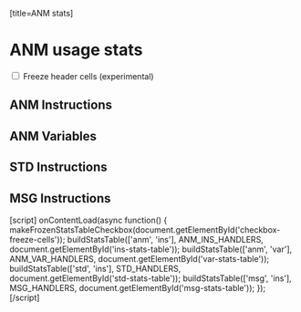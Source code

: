 [title=ANM stats]
# ANM usage stats

<!--
    The frozen table looks misaligned in some mobile browsers, and I don't have/know the right tools
    to debug why, so give people an opt-out.
-->
<input type='checkbox' id='checkbox-freeze-cells'>
<label for='checkbox-freeze-cells'>Freeze header cells (experimental)</label>

## ANM Instructions

<div id="ins-stats-table"></div>

## ANM Variables

<div id="var-stats-table"></div>

## STD Instructions

<div id="std-stats-table"></div>

## MSG Instructions

<div id="msg-stats-table"></div>

[script]
onContentLoad(async function() {
    makeFrozenStatsTableCheckbox(document.getElementById('checkbox-freeze-cells'));
    buildStatsTable(['anm', 'ins'], ANM_INS_HANDLERS, document.getElementById('ins-stats-table'));
    buildStatsTable(['anm', 'var'], ANM_VAR_HANDLERS, document.getElementById('var-stats-table'));
    buildStatsTable(['std', 'ins'], STD_HANDLERS, document.getElementById('std-stats-table'));
    buildStatsTable(['msg', 'ins'], MSG_HANDLERS, document.getElementById('msg-stats-table'));
});
[/script]
